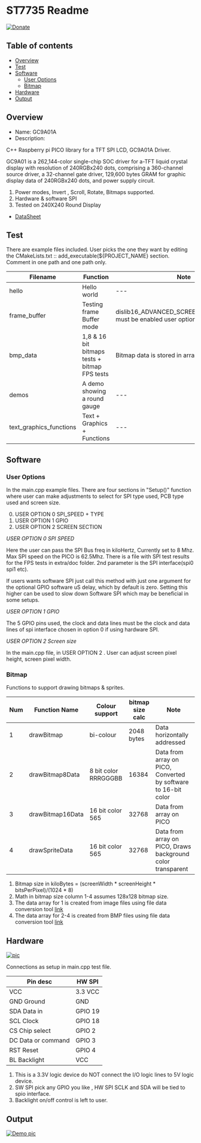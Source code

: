 # ST7735 Readme

[![Donate](https://img.shields.io/badge/Donate-PayPal-green.svg)](https://www.paypal.com/paypalme/whitelight976)

## Table of contents

  * [Overview](#overview)
  * [Test](#test)
  * [Software](#software)
      * [User Options](#user-options)
      * [Bitmap](#bitmap)
  * [Hardware](#hardware)
  * [Output](#output)

## Overview

* Name: GC9A01A
* Description:

C++ Raspberry pi PICO  library for a TFT SPI LCD, GC9A01A Driver.

GC9A01 is a 262,144-color single-chip SOC driver for a-TFT liquid crystal display with resolution of
240RGBx240 dots, comprising a 360-channel source driver, a 32-channel gate driver, 129,600 bytes
GRAM for graphic display data of 240RGBx240 dots, and power supply circuit.

1. Power modes, Invert , Scroll, Rotate, Bitmaps supported.
2. Hardware & software SPI
3. Tested on 240X240 Round Display


* [DataSheet](https://buydisplay.com/download/ic/GC9A01A.pdf)

## Test

There are example files included. User picks the one they want
by editing the CMakeLists.txt :: add_executable(${PROJECT_NAME}  section.
Comment in one path and one path only.

| Filename  | Function  | Note |
| --- | --- | --- |
| hello | Hello world  | --- |
| frame_buffer | Testing frame Buffer mode | dislib16_ADVANCED_SCREEN_BUFFER_ENABLE must be enabled user option 2 |
| bmp_data| 1,8 & 16 bit bitmaps tests + bitmap FPS tests| Bitmap data is stored in arrays on PICO |
| demos| A demo showing a round gauge | ---|
| text_graphics_functions| Text  + Graphics + Functions | --- |

## Software

### User Options

In the main.cpp example files. There are four sections in "Setup()" function
where user can make adjustments to select for SPI type used, PCB type used and screen size.


0. USER OPTION 0 SPI_SPEED + TYPE
1. USER OPTION 1 GPIO
2. USER OPTION 2 SCREEN SECTION


*USER OPTION 0 SPI SPEED*

Here the user can pass the SPI Bus freq in kiloHertz, Currently set to 8 Mhz.
Max SPI speed on the PICO is 62.5Mhz.
There is a file with SPI test results for the FPS tests in extra/doc folder.
2nd parameter is the SPI interface(spi0 spi1 etc).

If users wants software SPI just call this method
with just one argument for the optional GPIO software uS delay,
which by default is zero. Setting this higher can be used to slow down Software SPI
which may be beneficial in  some setups.

*USER OPTION 1 GPIO*

The 5 GPIO pins used, the clock and data lines must be the clock and data lines
of spi interface chosen in option 0 if using hardware SPI.

*USER OPTION 2 Screen size*

In the main.cpp file, in USER OPTION 2 .
User can adjust screen pixel height, screen pixel width.

### Bitmap

Functions to support drawing bitmaps & sprites.

| Num | Function Name | Colour support | bitmap size calc |  Note |
| ------ | ------ | ------ | ------ | ------ |
| 1 | drawBitmap | bi-colour | 2048 bytes  | Data horizontally addressed |
| 2 | drawBitmap8Data | 8 bit color RRRGGGBB  | 16384  | Data from array on PICO, Converted by software to 16-bit color |
| 3 | drawBitmap16Data | 16 bit color 565  | 32768  | Data from array on PICO |
| 4 | drawSpriteData  | 16 bit color  565 | 32768  | Data from array on PICO, Draws background color transparent |


1. Bitmap size in kiloBytes = (screenWidth * screenHeight * bitsPerPixel)/(1024 * 8)
2. Math in bitmap size column 1-4 assumes 128x128 bitmap size.
3. The data array for 1 is created from image files using file data conversion tool [link](https://javl.github.io/image2cpp/)
4. The data array for 2-4  is created from BMP files using file data conversion tool [link](https://notisrac.github.io/FileToCArray/)

## Hardware

[![pic ](https://github.com/gavinlyonsrepo/displaylib_16bit_PICO/blob/main/extra/image/gc.png)](https://github.com/gavinlyonsrepo/displaylib_16bit_PICO/blob/main/extra/images/gc.png)

Connections as setup in main.cpp test file.

| Pin desc |  HW SPI |
| --- | --- |
| VCC |  3.3 VCC  |
| GND Ground | GND |
| SDA Data in | GPIO 19 |
| SCL Clock | GPIO 18 |
| CS Chip select | GPIO 2 |
| DC Data or command | GPIO 3  |
| RST Reset| GPIO 4 |
| BL Backlight  | VCC |

1. This is a 3.3V logic device do NOT connect the I/O logic lines to 5V logic device.
2. SW SPI pick any GPIO you like , HW SPI SCLK and SDA will be tied to spio interface.
3. Backlight on/off control is left to user.

## Output

[![ Demo pic ](https://github.com/gavinlyonsrepo/displaylib_16bit_PICO/blob/main/extra/images/gc2.jpg)](https://github.com/gavinlyonsrepo/displaylib_16bit_PICO/blob/main/extra/image/gc2.jpg)
